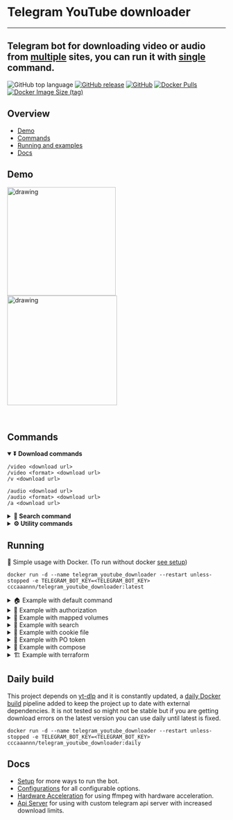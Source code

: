# Telegram YouTube downloader
---
## Telegram bot for downloading video or audio from [multiple](https://github.com/yt-dlp/yt-dlp/blob/master/supportedsites.md) sites, you can run it with [single](#running) command.

![GitHub top language](https://img.shields.io/github/languages/top/cccaaannn/telegram_youtube_downloader?color=blue&style=for-the-badge) [![GitHub release](https://img.shields.io/github/v/release/cccaaannn/telegram_youtube_downloader?color=blueviolet&style=for-the-badge)](https://github.com/cccaaannn/telegram_youtube_downloader/releases?style=flat-square) [![GitHub](https://img.shields.io/github/license/cccaaannn/telegram_youtube_downloader?color=brightgreen&style=for-the-badge)](https://github.com/cccaaannn/telegram_youtube_downloader/blob/master/LICENSE) [![Docker Pulls](https://img.shields.io/docker/pulls/cccaaannn/telegram_youtube_downloader?color=blue&style=for-the-badge)](https://hub.docker.com/r/cccaaannn/telegram_youtube_downloader) [![Docker Image Size (tag)](https://img.shields.io/docker/image-size/cccaaannn/telegram_youtube_downloader/latest?color=teal&style=for-the-badge)](https://hub.docker.com/r/cccaaannn/telegram_youtube_downloader)

## Overview
- [Demo](#demo)
- [Commands](#commands)
- [Running and examples](#running)
- [Docs](#docs)

## Demo
<img src="https://github.com/cccaaannn/readme_media/blob/master/media/telegram_youtube_downloader/gifs/example_download_audio.gif?raw=true" alt="drawing" width="250"/> <img src="https://github.com/cccaaannn/readme_media/blob/master/media/telegram_youtube_downloader/gifs/example_download_menu.gif?raw=true" alt="drawing" width="253"/>

<br/>

## Commands

<details open>
<summary><strong>⏬ Download commands</strong></summary>

```shell
/video <download url>
/video <format> <download url>
/v <download url>
```

```shell
/audio <download url>
/audio <format> <download url>
/a <download url>
```
</details>

<details>
<summary><strong>🔎 Search command</strong></summary>

Performs a YouTube search to download. [See setup/search](https://github.com/cccaaannn/telegram_youtube_downloader/blob/master/docs/SETUP.md#search-command)

```shell
/search <query>
/s <query>
```
</details>

<details>
<summary><strong>⚙️ Utility commands</strong></summary>

[See configurations](https://github.com/cccaaannn/telegram_youtube_downloader/blob/master/docs/CONFIGURATIONS.md) for command configurations.

```shell
/formats
/sites
/help
/about
```
</details>

## Running

🚀 Simple usage with Docker. (To run without docker [see setup](https://github.com/cccaaannn/telegram_youtube_downloader/blob/master/docs/SETUP.md))
```shell
docker run -d --name telegram_youtube_downloader --restart unless-stopped -e TELEGRAM_BOT_KEY=<TELEGRAM_BOT_KEY> cccaaannn/telegram_youtube_downloader:latest
```

<details>
<summary>🏠 Example with default command</summary>

You can set a [default command](https://github.com/cccaaannn/telegram_youtube_downloader/blob/master/docs/CONFIGURATIONS.md#default_command) to run a download command on bare messages.

```shell
docker run -d --name telegram_youtube_downloader --restart unless-stopped \
-e TELEGRAM_BOT_KEY=<TELEGRAM_BOT_KEY> \
-e telegram_bot_options__default_command=video \
cccaaannn/telegram_youtube_downloader:latest
```
</details>

<details>
<summary>🔑 Example with authorization</summary>

You can set authorization rules per user [see authorization config](https://github.com/cccaaannn/telegram_youtube_downloader/blob/master/docs/CONFIGURATIONS.md#authorization_options).
If you have many users you can map the configs directory to a local directory and edit the config file.

```shell
docker run -d --name telegram_youtube_downloader --restart unless-stopped \
-e TELEGRAM_BOT_KEY=<TELEGRAM_BOT_KEY> \
-e telegram_bot_options__authorization_options__mode=ALLOW_SELECTED \
-e telegram_bot_options__authorization_options__users__0__claims=all \
-e telegram_bot_options__authorization_options__users__0__id=<TELEGRAM_USER_ID_1> \
-e telegram_bot_options__authorization_options__users__1__claims=audio,help \
-e telegram_bot_options__authorization_options__users__1__id=<TELEGRAM_USER_ID_2> \
cccaaannn/telegram_youtube_downloader:latest
```
</details>

<details>
<summary>💾 Example with mapped volumes</summary>

1. You can map logs to a local directory. [See logger options](https://github.com/cccaaannn/telegram_youtube_downloader/blob/master/docs/CONFIGURATIONS.md#logger_options).
2. You can also map the configs directory to a local directory if you have too many custom configurations.

```shell
docker run -d --name telegram_youtube_downloader --restart unless-stopped \
-e TELEGRAM_BOT_KEY=<TELEGRAM_BOT_KEY> \
-v <YOUR_LOGS_PATH>/logs:/app/logs \
-v <YOUR_CONFIGS_PATH>/configs:/app/telegram_youtube_downloader/configs \
cccaaannn/telegram_youtube_downloader:latest
```
</details>

<details>
<summary>🔎 Example with search</summary>

You can use search command to search videos on YouTube. [See search feature](https://github.com/cccaaannn/telegram_youtube_downloader/blob/master/docs/SETUP.md#search-command).

```shell
docker run -d --name telegram_youtube_downloader --restart unless-stopped \
-e TELEGRAM_BOT_KEY=<TELEGRAM_BOT_KEY> \
-e YOUTUBE_API_KEY=<YOUTUBE_API_KEY> \
cccaaannn/telegram_youtube_downloader:latest
```
</details>

<details>
<summary>🍪 Example with cookie file</summary>

You can use a [cookie file](https://github.com/yt-dlp/yt-dlp/wiki/Extractors#exporting-youtube-cookies) to download without getting blocked.

```shell
docker run -d --name telegram_youtube_downloader --restart unless-stopped \
-e TELEGRAM_BOT_KEY=<TELEGRAM_BOT_KEY> \
-e youtube_downloader_options__audio_options__cookiefile=/app/cookies/cookies.txt \
-e youtube_downloader_options__video_options__cookiefile=/app/cookies/cookies.txt \
-v <YOUR_COOKIES_PATH>/cookies:/app/cookies \
cccaaannn/telegram_youtube_downloader:latest
```
</details>

<details>
<summary>🪪 Example with PO token</summary>

You can use [visitor data and PO token](https://github.com/yt-dlp/yt-dlp/wiki/Extractors#passing-visitor-data-without-cookies) on downloads to bypass blocking on some sites. 
- You can use [YouTube trusted session generator](https://github.com/iv-org/youtube-trusted-session-generator) project to get PO token and visitor data for YouTube.

```shell
docker run -d --name telegram_youtube_downloader --restart unless-stopped \
-e TELEGRAM_BOT_KEY=<TELEGRAM_BOT_KEY> \
-e youtube_downloader_options__audio_options__extractor_args='"youtubetab:skip=webpage;youtube:player_skip=webpage,configs;visitor_data=<VISITOR_DATA>;youtube:po_token=web.gvs+<PO_TOKEN>"' \
-e youtube_downloader_options__video_options__extractor_args='"youtubetab:skip=webpage;youtube:player_skip=webpage,configs;visitor_data=<VISITOR_DATA>;youtube:po_token=web.gvs+<PO_TOKEN>"' \
cccaaannn/telegram_youtube_downloader:latest
```
</details>

<details>
<summary>🐳 Example with compose</summary>

You can use docker compose to run. [See docker compose](https://github.com/cccaaannn/telegram_youtube_downloader/blob/master/docs/SETUP.md#2-docker-compose).

- Copy `compose/.env.template` to `compose/.env`, add your `TELEGRAM_BOT_KEY`

```shell
docker compose -f compose/default.yaml up -d
```
</details>

<details>
<summary>🏗️ Example with terraform</summary>

You can use terraform to deploy the bot. [See setup/terraform](https://github.com/cccaaannn/telegram_youtube_downloader/blob/master/docs/SETUP.md#3-terraform)

```shell
cd terraform/aws
terraform init
terraform apply
```
</details>


## Daily build
This project depends on [yt-dlp](https://github.com/yt-dlp/yt-dlp) and it is constantly updated, a [daily Docker build](https://hub.docker.com/r/cccaaannn/telegram_youtube_downloader/tags) pipeline added to keep the project up to date with external dependencies. It is not tested so might not be stable but if you are getting download errors on the latest version you can use daily until latest is fixed.
```shell
docker run -d --name telegram_youtube_downloader --restart unless-stopped -e TELEGRAM_BOT_KEY=<TELEGRAM_BOT_KEY> cccaaannn/telegram_youtube_downloader:daily
```

## Docs
- [Setup](https://github.com/cccaaannn/telegram_youtube_downloader/blob/master/docs/SETUP.md) for more ways to run the bot.
- [Configurations](https://github.com/cccaaannn/telegram_youtube_downloader/blob/master/docs/CONFIGURATIONS.md) for all configurable options.
- [Hardware Acceleration](https://github.com/cccaaannn/telegram_youtube_downloader/blob/master/docs/HARDWARE_ACCELERATION.md) for using ffmpeg with hardware acceleration.
- [Api Server](https://github.com/cccaaannn/telegram_youtube_downloader/blob/master/docs/API_SERVER.md) for using with custom telegram api server with increased download limits.
